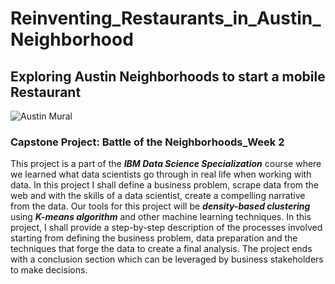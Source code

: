 # Reinventing_Restaurants_in_Austin_Neighborhood
## Exploring Austin Neighborhoods to start a mobile Restaurant
![Austin Mural](https://wildlycharmed.com/wp-content/uploads/2019/04/Austin-Murals-by-WildlyCharmed.com-11.jpg)
### Capstone Project: Battle of the Neighborhoods_Week 2
This project is a part of the **_IBM Data Science Specialization_** course where we learned what data scientists go through in real life when working with data. In this project I shall define a business problem, scrape data from the web and with the skills of a data scientist, create a compelling narrative from the data. Our tools for this project will be **_density-based clustering_** using **_K-means algorithm_** and other machine learning techniques. In this project, I shall provide a step-by-step description of the processes involved starting from defining the business problem, data preparation and the techniques that forge the data to create a final analysis. The project ends with a conclusion section which can be leveraged by business stakeholders to make decisions.
